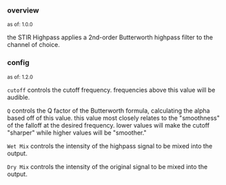 ### overview
<sup>as of: 1.0.0</sup>

the STIR Highpass applies a 2nd-order Butterworth highpass filter to the channel of choice.

### config
<sup>as of: 1.2.0</sup>

`cutoff` controls the cutoff frequency. frequencies above this value will be audible.

`Q` controls the Q factor of the Butterworth formula, calculating the alpha based off of this value. this value most closely relates to the "smoothness" of the falloff at the desired frequency. lower values will make the cutoff "sharper" while higher values will be "smoother."

`Wet Mix` controls the intensity of the highpass signal to be mixed into the output.

`Dry Mix` controls the intensity of the original signal to be mixed into the output.